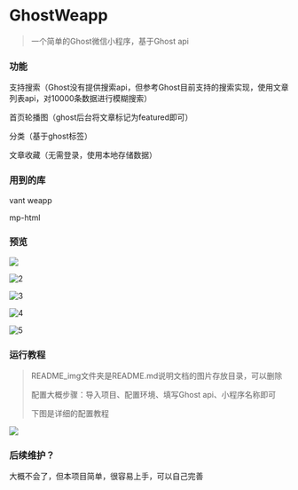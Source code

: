 # GhostWeapp
> 一个简单的Ghost微信小程序，基于Ghost api

### 功能

支持搜索（Ghost没有提供搜索api，但参考Ghost目前支持的搜索实现，使用文章列表api，对10000条数据进行模糊搜索）

首页轮播图（ghost后台将文章标记为featured即可）

分类（基于ghost标签）

文章收藏（无需登录，使用本地存储数据）

### 用到的库

vant weapp

mp-html

### 预览

![](./README_img/1.jpg)

![2](./README_img/2.jpg)

![3](./README_img/3.jpg)

![4](./README_img/4.jpg)

![5](./README_img/5.jpg)

### 运行教程

> README_img文件夹是README.md说明文档的图片存放目录，可以删除
>
> 配置大概步骤：导入项目、配置环境、填写Ghost api、小程序名称即可
>
> 下图是详细的配置教程

![](./README_img/6.jpg)

### 后续维护？

大概不会了，但本项目简单，很容易上手，可以自己完善
